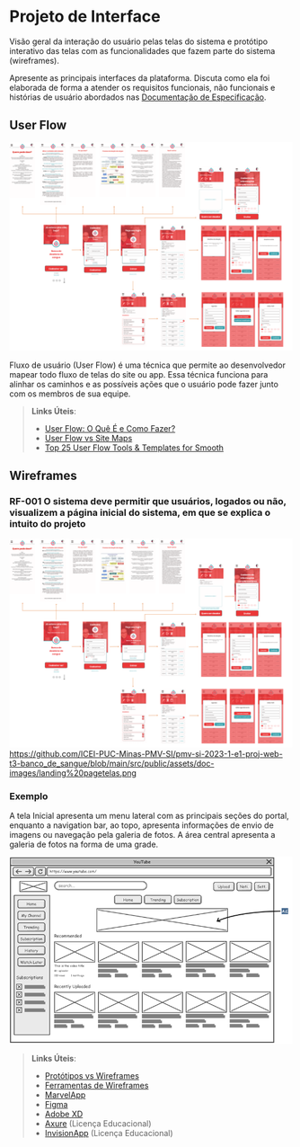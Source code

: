 
# Projeto de Interface

Visão geral da interação do usuário pelas telas do sistema e protótipo interativo das telas com as funcionalidades que fazem parte do sistema (wireframes).

 Apresente as principais interfaces da plataforma. Discuta como ela foi elaborada de forma a atender os requisitos funcionais, não funcionais e histórias de usuário abordados nas <a href="2-Especificação do Projeto.md"> Documentação de Especificação</a>.

## User Flow

![UserFlow](https://github.com/ICEI-PUC-Minas-PMV-SI/pmv-si-2023-1-e1-proj-web-t3-banco_de_sangue/blob/main/src/public/assets/doc-images/fluxo-da-aplica%C3%A7%C3%A3o.png)

Fluxo de usuário (User Flow) é uma técnica que permite ao desenvolvedor mapear todo fluxo de telas do site ou app. Essa técnica funciona para alinhar os caminhos e as possíveis ações que o usuário pode fazer junto com os membros de sua equipe.

> **Links Úteis**:
> - [User Flow: O Quê É e Como Fazer?](https://medium.com/7bits/fluxo-de-usu%C3%A1rio-user-flow-o-que-%C3%A9-como-fazer-79d965872534)
> - [User Flow vs Site Maps](http://designr.com.br/sitemap-e-user-flow-quais-as-diferencas-e-quando-usar-cada-um/)
> - [Top 25 User Flow Tools & Templates for Smooth](https://www.mockplus.com/blog/post/user-flow-tools)


## Wireframes
### RF-001 O sistema deve permitir que usuários, logados ou não, visualizem a página inicial do sistema, em que se explica o intuito do projeto
![UserFlow](https://github.com/ICEI-PUC-Minas-PMV-SI/pmv-si-2023-1-e1-proj-web-t3-banco_de_sangue/blob/main/src/public/assets/doc-images/fluxo-da-aplica%C3%A7%C3%A3o.png)
https://github.com/ICEI-PUC-Minas-PMV-SI/pmv-si-2023-1-e1-proj-web-t3-banco_de_sangue/blob/main/src/public/assets/doc-images/landing%20pagetelas.png


### Exemplo

A tela Inicial apresenta um menu lateral com as principais seções do portal, enquanto a navigation bar, ao topo, apresenta informações de envio de imagens ou navegação pela galeria de fotos. A área central apresenta a galeria de fotos na forma de uma grade.

![Exemplo de Wireframe](img/wireframe-example.png)

 
> **Links Úteis**:
> - [Protótipos vs Wireframes](https://www.nngroup.com/videos/prototypes-vs-wireframes-ux-projects/)
> - [Ferramentas de Wireframes](https://rockcontent.com/blog/wireframes/)
> - [MarvelApp](https://marvelapp.com/developers/documentation/tutorials/)
> - [Figma](https://www.figma.com/)
> - [Adobe XD](https://www.adobe.com/br/products/xd.html#scroll)
> - [Axure](https://www.axure.com/edu) (Licença Educacional)
> - [InvisionApp](https://www.invisionapp.com/) (Licença Educacional)

